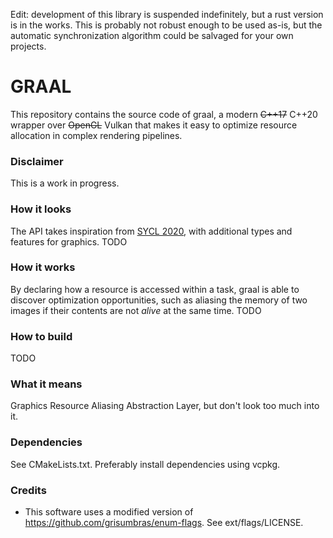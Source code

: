 Edit: development of this library is suspended indefinitely, but a rust version is in the works. This is probably not robust enough to be used as-is, but the automatic synchronization algorithm could be salvaged for your own projects.

# GRAAL 

This repository contains the source code of graal, a modern ~~C++17~~ C++20 wrapper over ~~OpenGL~~ Vulkan that makes it easy to optimize resource allocation in complex rendering pipelines.

### Disclaimer
This is a work in progress.

### How it looks
The API takes inspiration from [SYCL 2020][1], with additional types and features for graphics.
TODO

### How it works
By declaring how a resource is accessed within a task, graal is able to discover optimization opportunities, such as aliasing the memory of two images if their contents are not _alive_ at the same time.
TODO

### How to build
TODO

### What it means
Graphics Resource Aliasing Abstraction Layer, but don't look too much into it.

### Dependencies
See CMakeLists.txt. Preferably install dependencies using vcpkg.

### Credits
- This software uses a modified version of https://github.com/grisumbras/enum-flags. See ext/flags/LICENSE.

[1]: https://www.khronos.org/sycl/
